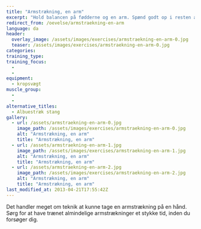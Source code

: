 ```yaml
---
title: "Armstrækning, en arm"
excerpt: "Hold balancen på fødderne og en arm. Spænd godt op i resten af kroppen. Sænk dig ned på en arm og tilbage til udgangspunktet."
redirect_from: /oevelse/armstraekning-en-arm
language: da
header:
  overlay_image: /assets/images/exercises/armstraekning-en-arm-0.jpg
  teaser: /assets/images/exercises/armstraekning-en-arm-0.jpg
categories:
training_type: 
training_focus: 
  - 
  - 
equipment:
  - kropsvægt
muscle_group:
  - 
  - 
alternative_titles:
  - Albuestræk stang
gallery:
  - url: /assets/armstraekning-en-arm-0.jpg
    image_path: /assets/images/exercises/armstraekning-en-arm-0.jpg
    alt: "Armstrækning, en arm"
    title: "Armstrækning, en arm"
  - url: /assets/armstraekning-en-arm-1.jpg
    image_path: /assets/images/exercises/armstraekning-en-arm-1.jpg
    alt: "Armstrækning, en arm"
    title: "Armstrækning, en arm"
  - url: /assets/armstraekning-en-arm-2.jpg
    image_path: /assets/images/exercises/armstraekning-en-arm-2.jpg
    alt: "Armstrækning, en arm"
    title: "Armstrækning, en arm"
last_modified_at: 2013-04-21T17:55:42Z
---
```


Det handler meget om teknik at kunne tage en armstrækning på en hånd. Sørg for at have trænet almindelige armstrækninger et stykke tid, inden du forsøger dig.
